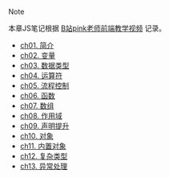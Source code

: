 
> [!NOTE]
> 本章JS笔记根据 [B站pink老师前端教学视频](https://www.bilibili.com/video/BV1Sy4y1C7ha?from=search&seid=3281043067191613773) 记录。

- [ch01. 简介](JavaScript/ch01)
- [ch02. 变量](JavaScript/ch02)
- [ch03. 数据类型](JavaScript/ch03)
- [ch04. 运算符](JavaScript/ch04)
- [ch05. 流程控制](JavaScript/ch05)
- [ch06. 函数](JavaScript/ch06)
- [ch07. 数组](JavaScript/ch07)
- [ch08. 作用域](JavaScript/ch08)
- [ch09. 声明提升](JavaScript/ch09)
- [ch10. 对象](JavaScript/ch10)
- [ch11. 内置对象](JavaScript/ch11)
- [ch12. 复杂类型](JavaScript/ch12)
- [ch13. 异常处理](JavaScript/ch13)

